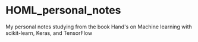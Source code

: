 # HOML_personal_notes
My personal notes studying from the book Hand's on Machine learning with scikit-learn, Keras, and TensorFlow
